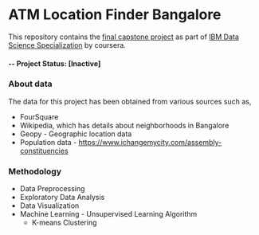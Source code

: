 # ATM Location Finder Bangalore
  This repository contains the [final capstone project](https://www.coursera.org/learn/applied-data-science-capstone/home/welcome) as part of [IBM Data Science Specialization](https://www.coursera.org/professional-certificates/ibm-data-science) by coursera.
 
#### -- Project Status: [Inactive]

### About data
The data for this project has been obtained from various sources such as,
  * FourSquare
  * Wikipedia, which has details about neighborhoods in Bangalore
  * Geopy - Geographic location data
  * Population data - https://www.ichangemycity.com/assembly-constituencies
  
### Methodology
  * Data Preprocessing
  * Exploratory Data Analysis
  * Data Visualization
  * Machine Learning - Unsupervised Learning Algorithm
    * K-means Clustering
